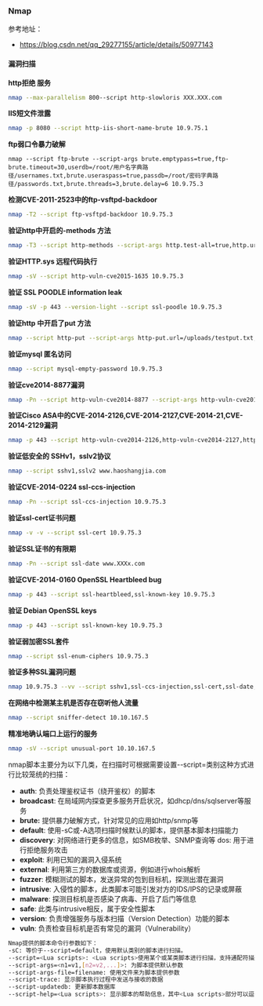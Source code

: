 ### Nmap

参考地址：

- https://blog.csdn.net/qq_29277155/article/details/50977143

#### 漏洞扫描

**http拒绝 服务**

```bash
nmap --max-parallelism 800--script http-slowloris XXX.XXX.com
```

**IIS短文件泄露**

```bash
nmap -p 8080 --script http-iis-short-name-brute 10.9.75.1
```

**ftp弱口令暴力破解**

```
nmap --script ftp-brute --script-args brute.emptypass=true,ftp-brute.timeout=30,userdb=/root/用户名字典路径/usernames.txt,brute.useraspass=true,passdb=/root/密码字典路径/passwords.txt,brute.threads=3,brute.delay=6 10.9.75.3
```

**检测CVE-2011-2523中的ftp-vsftpd-backdoor**

```bash
nmap -T2 --script ftp-vsftpd-backdoor 10.9.75.3
```

**验证http中开启的-methods 方法**

```bash
nmap -T3 --script http-methods --script-args http.test-all=true,http.url-path=/www.haoshangjia.com
```

 **验证HTTP.sys 远程代码执行**

```bash
nmap -sV --script http-vuln-cve2015-1635 10.9.75.3
```

**验证 SSL POODLE information leak**

```bash
nmap -sV -p 443 --version-light --script ssl-poodle 10.9.75.3
```

**验证http 中开启了put 方法**

```bash
nmap --script http-put --script-args http-put.url=/uploads/testput.txt,http-put.file=/root/put.txt 10.9.75.3
```

 **验证mysql 匿名访问**

```bash
nmap --script mysql-empty-password 10.9.75.3
```

**验证cve2014-8877漏洞**

```bash
nmap -Pn --script http-vuln-cve2014-8877 --script-args http-vuln-cve2014-8877.cmd=dir,http-vuln-cve2014-8877.uri=/wordpress 10.9.75.3
```



 **验证Cisco ASA中的CVE-2014-2126,CVE-2014-2127,CVE-2014-21,CVE-2014-2129漏洞**

```bash
nmap -p 443 --script http-vuln-cve2014-2126,http-vuln-cve2014-2127,http-vuln-cve2014-2128,http-vuln-cve2014-2129 10.9.75.3
```



**验证低安全的 SSHv1，sslv2协议**

```bash
nmap --script sshv1,sslv2 www.haoshangjia.com
```



 **验证CVE-2014-0224 ssl-ccs-injection**

```bash
nmap -Pn --script ssl-ccs-injection 10.9.75.3
```



 **验证ssl-cert证书问题**

```bash
nmap -v -v --script ssl-cert 10.9.75.3
```



**验证SSL证书的有限期**

```bash
nmap -Pn --script ssl-date www.XXXx.com
```



**验证CVE-2014-0160 OpenSSL Heartbleed bug**

```bash
nmap -p 443 --script ssl-heartbleed,ssl-known-key 10.9.75.3
```

 **验证 Debian OpenSSL keys**

```bash
nmap -p 443 --script ssl-known-key 10.9.75.3
```



**验证弱加密SSL套件**

```bash
nmap --script ssl-enum-ciphers 10.9.75.3
```

**验证多种SSL漏洞问题**

```bash
nmap 10.9.75.3 --vv --script sshv1,ssl-ccs-injection,ssl-cert,ssl-date,ssl-dh-params,ssl-enum-ciphers,ssl-google-cert-catalog,ssl-heartbleed,ssl-known-key,sslv2
```

**在网络中检测某主机是否存在窃听他人流量**

```bash
nmap --script sniffer-detect 10.10.167.5
```

**精准地确认端口上运行的服务**

```bash
nmap -sV --script unusual-port 10.10.167.5
```



nmap脚本主要分为以下几类，在扫描时可根据需要设置--script=类别这种方式进行比较笼统的扫描：

- **auth**: 负责处理鉴权证书（绕开鉴权）的脚本 
- **broadcast**: 在局域网内探查更多服务开启状况，如dhcp/dns/sqlserver等服务  
- **brute:** 提供暴力破解方式，针对常见的应用如http/snmp等  
- **default**: 使用-sC或-A选项扫描时候默认的脚本，提供基本脚本扫描能力  
- **discovery**: 对网络进行更多的信息，如SMB枚举、SNMP查询等  dos: 用于进行拒绝服务攻击  
- **exploit**: 利用已知的漏洞入侵系统  
- **external**: 利用第三方的数据库或资源，例如进行whois解析  
- **fuzzer**: 模糊测试的脚本，发送异常的包到目标机，探测出潜在漏洞 
- **intrusive**: 入侵性的脚本，此类脚本可能引发对方的IDS/IPS的记录或屏蔽  
- **malware**: 探测目标机是否感染了病毒、开启了后门等信息  
- **safe**: 此类与intrusive相反，属于安全性脚本  
- **version**: 负责增强服务与版本扫描（Version Detection）功能的脚本  
- **vuln**: 负责检查目标机是否有常见的漏洞（Vulnerability）

```bash
Nmap提供的脚本命令行参数如下：
-sC: 等价于--script=default，使用默认类别的脚本进行扫描。    
--script=<Lua scripts>: <Lua scripts>使用某个或某类脚本进行扫描，支持通配符描述   
--script-args=<n1=v1,[n2=v2,...]>: 为脚本提供默认参数   
--script-args-file=filename: 使用文件来为脚本提供参数   
--script-trace: 显示脚本执行过程中发送与接收的数据   
--script-updatedb: 更新脚本数据库   
--script-help=<Lua scripts>: 显示脚本的帮助信息，其中<Lua scripts>部分可以逗号分隔的文件或脚本类别。
```

